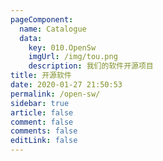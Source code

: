 ```yaml
---
pageComponent:
  name: Catalogue
  data:
    key: 010.OpenSw
    imgUrl: /img/tou.png
    description: 我们的软件开源项目
title: 开源软件
date: 2020-01-27 21:50:53
permalink: /open-sw/
sidebar: true
article: false
comment: false
comments: false
editLink: false
---
```

